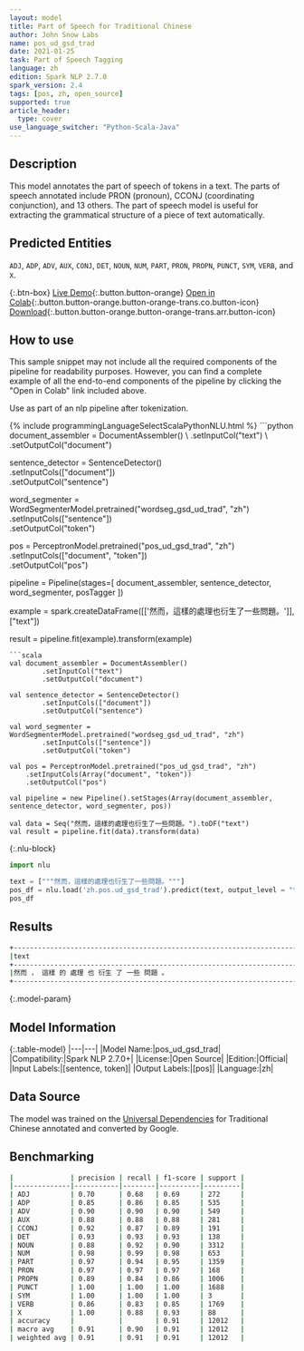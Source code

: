 ```yaml
---
layout: model
title: Part of Speech for Traditional Chinese
author: John Snow Labs
name: pos_ud_gsd_trad
date: 2021-01-25
task: Part of Speech Tagging
language: zh
edition: Spark NLP 2.7.0
spark_version: 2.4
tags: [pos, zh, open_source]
supported: true
article_header:
  type: cover
use_language_switcher: "Python-Scala-Java"
---
```


## Description

This model annotates the part of speech of tokens in a text. The parts of speech annotated include PRON (pronoun), CCONJ (coordinating conjunction), and 13 others. The part of speech model is useful for extracting the grammatical structure of a piece of text automatically.

## Predicted Entities

`ADJ`, `ADP`, `ADV`, `AUX`, `CONJ`, `DET`, `NOUN`, `NUM`, `PART`, `PRON`, `PROPN`, `PUNCT`, `SYM`, `VERB`, and `X`.

{:.btn-box}
[Live Demo](https://demo.johnsnowlabs.com/public/GRAMMAR_EN/){:.button.button-orange}
[Open in Colab](https://colab.research.google.com/github/JohnSnowLabs/spark-nlp-workshop/blob/master/tutorials/streamlit_notebooks/GRAMMAR_EN.ipynb){:.button.button-orange.button-orange-trans.co.button-icon}
[Download](https://s3.amazonaws.com/auxdata.johnsnowlabs.com/public/models/pos_ud_gsd_trad_zh_2.7.0_2.4_1611578220288.zip){:.button.button-orange.button-orange-trans.arr.button-icon}

## How to use

This sample snippet may not include all the required components of the pipeline for readability purposes. However, you can find a complete example of all the end-to-end components of the pipeline by clicking the "Open in Colab" link included above.


Use as part of an nlp pipeline after tokenization.

<div class="tabs-box" markdown="1">
{% include programmingLanguageSelectScalaPythonNLU.html %}
```python
document_assembler = DocumentAssembler() \
    .setInputCol("text") \
    .setOutputCol("document")
    
sentence_detector = SentenceDetector()\
    .setInputCols(["document"])\
    .setOutputCol("sentence")
    
word_segmenter = WordSegmenterModel.pretrained("wordseg_gsd_ud_trad", "zh")\
        .setInputCols(["sentence"])\
        .setOutputCol("token")
        
pos = PerceptronModel.pretrained("pos_ud_gsd_trad", "zh") \
    .setInputCols(["document", "token"]) \
    .setOutputCol("pos")

pipeline = Pipeline(stages=[
        document_assembler,
        sentence_detector,
        word_segmenter,
        posTagger
    ])

example = spark.createDataFrame([['然而，這樣的處理也衍生了一些問題。']], ["text"])

result = pipeline.fit(example).transform(example)
```
```scala
val document_assembler = DocumentAssembler()
        .setInputCol("text")
        .setOutputCol("document")
        
val sentence_detector = SentenceDetector()
        .setInputCols(["document"])
        .setOutputCol("sentence")
        
val word_segmenter = WordSegmenterModel.pretrained("wordseg_gsd_ud_trad", "zh")
        .setInputCols(["sentence"])
        .setOutputCol("token")

val pos = PerceptronModel.pretrained("pos_ud_gsd_trad", "zh")
    .setInputCols(Array("document", "token"))
    .setOutputCol("pos")

val pipeline = new Pipeline().setStages(Array(document_assembler, sentence_detector, word_segmenter, pos))

val data = Seq("然而，這樣的處理也衍生了一些問題。").toDF("text")
val result = pipeline.fit(data).transform(data)
```

{:.nlu-block}
```python
import nlu

text = ["""然而，這樣的處理也衍生了一些問題。"""]
pos_df = nlu.load('zh.pos.ud_gsd_trad').predict(text, output_level = "token")
pos_df
```

</div>

## Results

```bash
+------------------------------------------------------------------------------+-----------------------------------------------------------------------------------------------------------------+
|text                                                                          |result                                                                                                           |
+------------------------------------------------------------------------------+-----------------------------------------------------------------------------------------------------------------+
|然而 ， 這樣 的 處理 也 衍生 了 一些 問題 。                                  |[ADV, PUNCT, PRON, PART, NOUN, ADV, VERB, PART, ADJ, NOUN, PUNCT]                                                |
+------------------------------------------------------------------------------+-----------------------------------------------------------------------------------------------------------------+
```

{:.model-param}
## Model Information

{:.table-model}
|---|---|
|Model Name:|pos_ud_gsd_trad|
|Compatibility:|Spark NLP 2.7.0+|
|License:|Open Source|
|Edition:|Official|
|Input Labels:|[sentence, token]|
|Output Labels:|[pos]|
|Language:|zh|

## Data Source

The model was trained on the [Universal Dependencies](https://universaldependencies.org/) for Traditional Chinese annotated and converted by Google.

## Benchmarking

```bash
|              | precision | recall | f1-score | support |
|--------------|-----------|--------|----------|---------|
| ADJ          | 0.70      | 0.68   | 0.69     | 272     |
| ADP          | 0.85      | 0.86   | 0.85     | 535     |
| ADV          | 0.90      | 0.90   | 0.90     | 549     |
| AUX          | 0.88      | 0.88   | 0.88     | 281     |
| CCONJ        | 0.92      | 0.87   | 0.89     | 191     |
| DET          | 0.93      | 0.93   | 0.93     | 138     |
| NOUN         | 0.88      | 0.92   | 0.90     | 3312    |
| NUM          | 0.98      | 0.99   | 0.98     | 653     |
| PART         | 0.97      | 0.94   | 0.95     | 1359    |
| PRON         | 0.97      | 0.97   | 0.97     | 168     |
| PROPN        | 0.89      | 0.84   | 0.86     | 1006    |
| PUNCT        | 1.00      | 1.00   | 1.00     | 1688    |
| SYM          | 1.00      | 1.00   | 1.00     | 3       |
| VERB         | 0.86      | 0.83   | 0.85     | 1769    |
| X            | 1.00      | 0.88   | 0.93     | 88      |
| accuracy     |           |        | 0.91     | 12012   |
| macro avg    | 0.91      | 0.90   | 0.91     | 12012   |
| weighted avg | 0.91      | 0.91   | 0.91     | 12012   |
```
